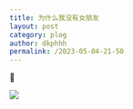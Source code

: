 ```yaml
---
title: 为什么我没有女朋友
layout: post
category: plog
author: dkphhh
permalink: /2023-05-04-21-50
---
```

🤫

![](https://cdn.jsdelivr.net/gh/dkphhh/img/imgformessage/20230504214928.jpg)
